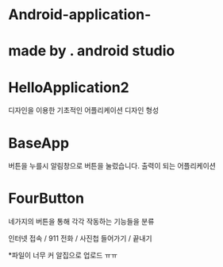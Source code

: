 # Android-application-


# made by . android studio 
# HelloApplication2 
디자인을 이용한 기초적인 어플리케이션 디자인 형성 
# BaseApp 
버튼을 누를시 알림창으로 버튼을 눌렀습니다. 출력이 되는 어플리케이션 

# FourButton 

네가지의 버튼을 통해 각각 작동하는 기능들을 분류

인터넷 접속 / 911 전화 / 사진첩 들어가기 / 끝내기 

*파일이 너무 커 알집으로 업로드 ㅠㅠ 
